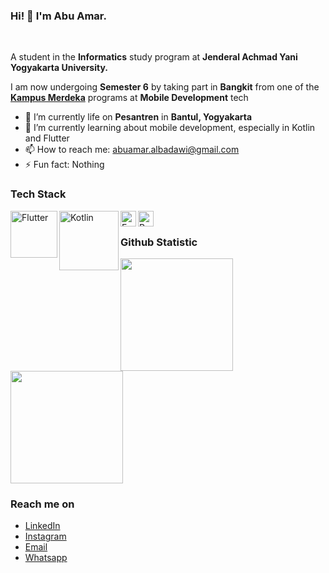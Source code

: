 ### Hi! 👋 I'm Abu Amar.
<br>

A student in the **Informatics** study program at **Jenderal Achmad Yani Yogyakarta University.**

I am now undergoing **Semester 6** by taking part in **Bangkit** from one of the <a href="https://github.com/dicodingacademy">**Kampus Merdeka**</a> programs at **Mobile Development** tech

- 🔭 I’m currently life on **Pesantren** in **Bantul, Yogyakarta**
- 🌱 I’m currently learning about mobile development, especially in Kotlin and Flutter
- 📫 How to reach me: abuamar.albadawi@gmail.com
- ⚡ Fun fact: Nothing

### Tech Stack
  <a href="https://flutter.dev/"><img align="left" alt="Flutter" title="Flutter" width="75px" src="https://upload.wikimedia.org/wikipedia/commons/thumb/4/44/Google-flutter-logo.svg/180px-Google-flutter-logo.svg.png" /></a>
  <a href="https://kotlinlang.org/"><img align="left" alt="Kotlin" title="Kotlin" width="95px" src="https://upload.wikimedia.org/wikipedia/commons/thumb/d/d4/Kotlin_logo.svg/330px-Kotlin_logo.svg.png" /></a>
  <a href="#"><img align="left" alt="Excel" title="Excel" width="25px" src="https://upload.wikimedia.org/wikipedia/commons/thumb/3/34/Microsoft_Office_Excel_%282019%E2%80%93present%29.svg/105px-Microsoft_Office_Excel_%282019%E2%80%93present%29.svg.png" /></a>
  <a href="https://www.python.org/"><img align="left" alt="Python" title="Python" width="25px" src="https://upload.wikimedia.org/wikipedia/commons/c/c3/Python-logo-notext.svg" /></a>
  <br>
  
### Github Statistic
<p align="left">
<a href="https://github.com/dimasmds">
  <img height="180em" src="https://github-readme-stats-eight-theta.vercel.app/api?username=abuamar142&show_icons=true&theme=algolia&include_all_commits=true&count_private=true"/>
  <img height="180em" src="https://github-readme-stats-eight-theta.vercel.app/api/top-langs/?username=abuamar142&layout=compact&langs_count=8&theme=algolia"/>
</a>
</p>

### Reach me on
- <a href="https://linkedin.com/in/abu-amar/">LinkedIn</a>
- <a href="https://instagram.com/abuuamar_">Instagram</a>
- <a href="mailto:abuamar.albadawi@gmail.com">Email</a>
- <a href="https://wa.me/6281520471914">Whatsapp</a>
